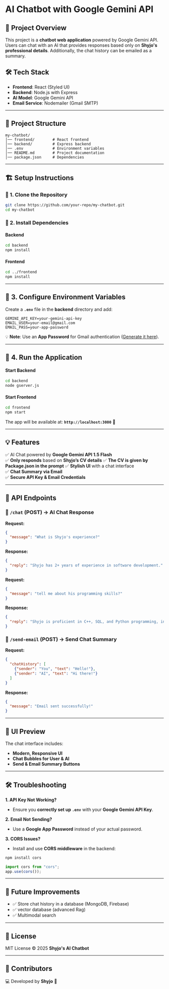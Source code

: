 
# AI Chatbot with Google Gemini API

## 🚀 Project Overview
This project is a **chatbot web application** powered by Google Gemini API. Users can chat with an AI that provides responses based only on **Shyjo's professional details**. Additionally, the chat history can be emailed as a summary.

## 🛠️ Tech Stack
- **Frontend**: React (Styled UI)
- **Backend**: Node.js with Express
- **AI Model**: Google Gemini API
- **Email Service**: Nodemailer (Gmail SMTP)

---

## 📂 Project Structure
```
my-chatbot/
│── frontend/        # React frontend
│── backend/         # Express backend
│── .env             # Environment variables
│── README.md        # Project documentation
│── package.json     # Dependencies
```

---

## 🏗️ Setup Instructions

### 🔹 1. Clone the Repository
```sh
git clone https://github.com/your-repo/my-chatbot.git
cd my-chatbot
```

### 🔹 2. Install Dependencies
#### **Backend**
```sh
cd backend
npm install
```
#### **Frontend**
```sh
cd ../frontend
npm install
```

---

## 🔑 3. Configure Environment Variables
Create a **`.env`** file in the **backend** directory and add:
```
GEMINI_API_KEY=your-gemini-api-key
EMAIL_USER=your-email@gmail.com
EMAIL_PASS=your-app-password
```
💡 **Note**: Use an **App Password** for Gmail authentication ([Generate it here](https://myaccount.google.com/apppasswords)).

---

## 🚀 4. Run the Application
#### **Start Backend**
```sh
cd backend
node gserver.js
```
#### **Start Frontend**
```sh
cd frontend
npm start
```

The app will be available at: **`http://localhost:3000`** 🎉

---

## 💡 Features
✅ AI Chat powered by **Google Gemini API 1.5 Flash**  
✅ **Only responds** based on **Shyjo’s CV details**
✅ **The CV is given by Package.json in the prompt** 
✅ **Stylish UI** with a chat interface  
✅ **Chat Summary via Email**  
✅ **Secure API Key & Email Credentials**  

---

## 📩 API Endpoints
### 🔹 `/chat` (POST) → AI Chat Response
**Request:**
```json
{
  "message": "What is Shyjo's experience?"
}
```
**Response:**
```json
{
  "reply": "Shyjo has 2+ years of experience in software development."
}
```
**Request:**
```json
{
  "message": "tell me about his programming skills?"
}
```
**Response:**
```json
{
  "reply": "Shyjo is proficient in C++, SQL, and Python programming, including TensorFlow, PyTorch, and Keras. He has experience with CI/CD integration using Jenkins and is familiar with Microservices and React. His projects demonstrate the application of these skills in areas such as developing a chatbot web interface using Flask and building a sentiment analysis model with PyTorch BERT. He also has experience using Python in a ROS environment for robotics projects."
}
```
### 🔹 `/send-email` (POST) → Send Chat Summary
**Request:**
```json
{
  "chatHistory": [
    {"sender": "You", "text": "Hello!"},
    {"sender": "AI", "text": "Hi there!"}
  ]
}
```
**Response:**
```json
{
  "message": "Email sent successfully!"
}
```

---

## 🎨 UI Preview
The chat interface includes:
- **Modern, Responsive UI**
- **Chat Bubbles for User & AI**
- **Send & Email Summary Buttons**

---

## 🛠️ Troubleshooting
**1. API Key Not Working?**
- Ensure you **correctly set up `.env`** with your **Google Gemini API Key**.

**2. Email Not Sending?**
- Use a **Google App Password** instead of your actual password.

**3. CORS Issues?**
- Install and use **CORS middleware** in the backend:
```sh
npm install cors
```
```js
import cors from "cors";
app.use(cors());
```

---

## 🎯 Future Improvements
- ✅ Store chat history in a database (MongoDB, Firebase)
- ✅ vector database (advanced Rag) 
- ✅ Multimodal search 

---

## 📜 License
MIT License © 2025 **Shyjo's AI Chatbot**

---

## 🌟 Contributors
💻 Developed by **Shyjo** 🚀

